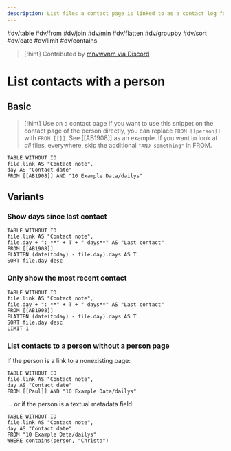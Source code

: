```yaml
---
description: List files a contact page is linked to as a contact log for this person
---
```

#dv/table #dv/from #dv/join #dv/min #dv/flatten #dv/groupby #dv/sort #dv/date #dv/limit #dv/contains 

> [!hint] Contributed by [mnvwvnm via Discord](https://discord.com/channels/686053708261228577/875721010144477204/1003820438696243260)


# List contacts with a person

## Basic 

> [!hint] Use on a contact page
> If you want to use this snippet on the contact page of the person directly, you can replace `FROM [[person]]` with `FROM [[]]`. See [[AB1908]] as an example. If you want to look at _all_ files, everywhere, skip the additional `"AND something"` in FROM.

```dataview
TABLE WITHOUT ID 
file.link AS "Contact note", 
day AS "Contact date"
FROM [[AB1908]] AND "10 Example Data/dailys"
```

## Variants

### Show days since last contact

```dataview
TABLE WITHOUT ID
file.link AS "Contact note",
file.day + ": **" + T + " days**" AS "Last contact" 
FROM [[AB1908]] 
FLATTEN (date(today) - file.day).days AS T 
SORT file.day desc
```

### Only show the most recent contact

```dataview
TABLE WITHOUT ID
file.link AS "Contact note",
file.day + ": **" + T + " days**" AS "Last contact" 
FROM [[AB1908]] 
FLATTEN (date(today) - file.day).days AS T 
SORT file.day desc
LIMIT 1
```

### List contacts to a person without a person page

If the person is a link to a nonexisting page:

```dataview
TABLE WITHOUT ID 
file.link AS "Contact note", 
day AS "Contact date"
FROM [[Paul]] AND "10 Example Data/dailys"
```

... or if the person is a textual metadata field:

```dataview
TABLE WITHOUT ID 
file.link AS "Contact note", 
day AS "Contact date"
FROM "10 Example Data/dailys"
WHERE contains(person, "Christa")
```
